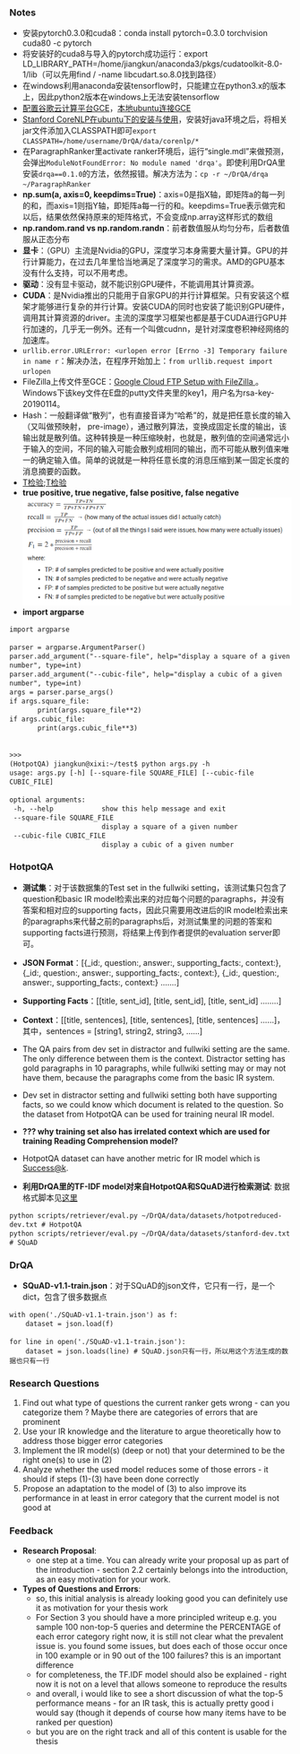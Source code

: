 ### Notes
- 安装pytorch0.3.0和cuda8：conda install pytorch=0.3.0 torchvision cuda80 -c pytorch
- 将安装好的cuda8与导入的pytorch成功运行：export LD_LIBRARY_PATH=/home/jiangkun/anaconda3/pkgs/cudatoolkit-8.0-1/lib（可以先用find / -name libcudart.so.8.0找到路径）
- 在windows利用anaconda安装tensorflow时，只能建立在python3.x的版本上，因此python2版本在windows上无法安装tensorflow
- [配置谷歌云计算平台GCE](https://zhuanlan.zhihu.com/p/33099231)，[本地ubuntu连接GCE](https://www.jianshu.com/p/57e85cf3e50b)
- [Stanford CoreNLP在ubuntu下的安装与使用](https://blog.csdn.net/Hay54/article/details/82313535)，安装好java环境之后，将相关jar文件添加入CLASSPATH即可`export CLASSPATH=/home/username/DrQA/data/corenlp/*`
- 在ParagraphRanker里activate ranker环境后，运行“single.mdl”来做预测，会弹出`ModuleNotFoundError: No module named 'drqa'`。即使利用DrQA里安装`drqa==0.1.0`的方法，依然报错。解决方法为：`cp -r ~/DrQA/drqa ~/ParagraphRanker`
- **np.sum(a, axis=0, keepdims=True)**：axis=0是指X轴，即矩阵a的每一列的和，而axis=1则指Y轴，即矩阵a每一行的和。keepdims=True表示做完和以后，结果依然保持原来的矩阵格式，不会变成np.array这样形式的数组
- **np.random.rand vs np.random.randn**：前者数值服从均匀分布，后者数值服从正态分布
- **显卡**：（GPU）主流是Nvidia的GPU，深度学习本身需要大量计算。GPU的并行计算能力，在过去几年里恰当地满足了深度学习的需求。AMD的GPU基本没有什么支持，可以不用考虑。
- **驱动**：没有显卡驱动，就不能识别GPU硬件，不能调用其计算资源。
- **CUDA**：是Nvidia推出的只能用于自家GPU的并行计算框架。只有安装这个框架才能够进行复杂的并行计算。安装CUDA的同时也安装了能识别GPU硬件，调用其计算资源的driver。主流的深度学习框架也都是基于CUDA进行GPU并行加速的，几乎无一例外。还有一个叫做cudnn，是针对深度卷积神经网络的加速库。
- `urllib.error.URLError: <urlopen error [Errno -3] Temporary failure in name r`：解决办法，在程序开始加上：`from urllib.request import urlopen`
- FileZilla上传文件至GCE：[Google Cloud FTP Setup with FileZilla ](https://www.onepagezen.com/google-cloud-ftp-filezilla-quick-start/)。Windows下该key文件在E盘的putty文件夹里的key1，用户名为rsa-key-20190114。
- Hash：一般翻译做“散列”，也有直接音译为“哈希”的，就是把任意长度的输入（又叫做预映射， pre-image），通过散列算法，变换成固定长度的输出，该输出就是散列值。这种转换是一种压缩映射，也就是，散列值的空间通常远小于输入的空间，不同的输入可能会散列成相同的输出，而不可能从散列值来唯一的确定输入值。简单的说就是一种将任意长度的消息压缩到某一固定长度的消息摘要的函数。
- [T检验](https://blog.csdn.net/shulixu/article/details/53354206);[T检验](https://blog.csdn.net/u011331731/article/details/72858416)
 - **true positive, true negative, false positive, false negative**
 ![](./figures/metric.png)
 - **import argparse**
 ```
 import argparse

parser = argparse.ArgumentParser()
parser.add_argument("--square-file", help="display a square of a given number", type=int)
parser.add_argument("--cubic-file", help="display a cubic of a given number", type=int)
args = parser.parse_args()
if args.square_file:
        print(args.square_file**2)
if args.cubic_file:
        print(args.cubic_file**3)


>>>
(HotpotQA) jiangkun@xixi:~/test$ python args.py -h
usage: args.py [-h] [--square-file SQUARE_FILE] [--cubic-file CUBIC_FILE]

optional arguments:
  -h, --help            show this help message and exit
  --square-file SQUARE_FILE
                        display a square of a given number
  --cubic-file CUBIC_FILE
                        display a cubic of a given number

 ```

### HotpotQA
- **测试集**：对于该数据集的Test set in the fullwiki setting，该测试集只包含了question和basic IR model检索出来的对应每个问题的paragraphs，并没有答案和相对应的supporting facts，因此只需要用改进后的IR model检索出来的paragraphs来代替之前的paragraphs后，对测试集里的问题的答案和supporting facts进行预测，将结果上传到作者提供的evaluation server即可。
- **JSON Format**：[{_id:, question:, answer:, supporting_facts:, context:}, {_id:, question:, answer:, supporting_facts:, context:}, {_id:, question:, answer:, supporting_facts:, context:} .......]
- **Supporting Facts**：[[title, sent_id], [title, sent_id], [title, sent_id] ........]
- **Context**：[[title, sentences], [title, sentences], [title, sentences] ......]，其中，sentences = [string1, string2, string3, ......]
- The QA pairs from dev set in distractor and fullwiki setting are the same. The only difference between them is the context. Distractor setting has gold paragraphs in 10 paragraphs, while fullwiki setting may or may not have them, because the paragraphs come from the basic IR system.
- Dev set in distractor setting and fullwiki setting both have supporting facts, so we could know which document is related to the question. So the dataset from HotpotQA can be used for training neural IR model.
- **??? why training set also has irrelated context which are used for training Reading Comprehension model?**
- HotpotQA dataset can have another metric for IR model which is [Success@k](https://arxiv.org/pdf/1808.10628.pdf).

- **利用DrQA里的TF-IDF model对来自HotpotQA和SQuAD进行检索测试**:
数据格式脚本见[这里](./scripts/DrQA_eval_txt.py)
```
python scripts/retriever/eval.py ~/DrQA/data/datasets/hotpotreduced-dev.txt # HotpotQA
python scripts/retriever/eval.py ~/DrQA/data/datasets/stanford-dev.txt # SQuAD
```
### DrQA
- **SQuAD-v1.1-train.json**：对于SQuAD的json文件，它只有一行，是一个dict，包含了很多数据点
```
with open('./SQuAD-v1.1-train.json') as f:
    dataset = json.load(f)

for line in open('./SQuAD-v1.1-train.json'):
    dataset = json.loads(line) # SQuAD.json只有一行，所以用这个方法生成的数据也只有一行
```

### Research Questions
1. Find out what type of questions the current ranker gets wrong - can you categorize them ? Maybe there are categories of errors that are prominent
2. Use your IR knowledge and the literature to argue theoretically how to address those bigger error categories
3. Implement the IR model(s) (deep or not) that your determined to be the right one(s) to use in (2)
4. Analyze whether the used model reduces some of those errors - it should if steps (1)-(3) have been done correctly
5. Propose an adaptation to the model of (3) to also improve its performance in at least in error category that the current model is not good at

### Feedback
- **Research Proposal**: 
    - one step at a time. You can already write your proposal up as part of the introduction - section 2.2 certainly belongs into the introduction, as an easy motivation for your work.
- **Types of Questions and Errors**:  
    - so, this initial analysis is already looking good you can definitely use it as motivation for your thesis work
    - For Section 3 you should have a more principled writeup e.g. you sample 100 non-top-5 queries and determine the PERCENTAGE of each error category right now, it is still not clear what the prevalent issue is. you found some issues, but does each of those occur once in 100 example or in 90 out of the 100 failures? this is an important difference
    - for completeness, the TF.IDF model should also be explained - right now it is not on a level that allows someone to reproduce the results
    - and overall, i would like to see a short discussion of what the top-5 performance means - for an IR task, this is actually pretty good i would say (though it depends of course how many items have to be ranked per question)
    - but you are on the right track and all of this content is usable for the thesis